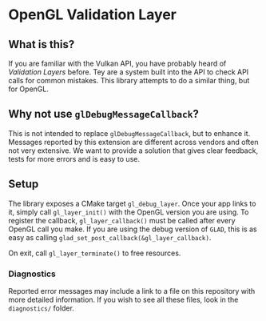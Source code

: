 # OpenGL Validation Layer

## What is this?

If you are familiar with the Vulkan API, you have probably heard of *Validation Layers* before. 
Tey are a system built into the API to check API calls for common mistakes. This library
attempts to do a similar thing, but for OpenGL.

## Why not use `glDebugMessageCallback`?

This is not intended to replace `glDebugMessageCallback`, but to enhance it. Messages reported
by this extension are different across vendors and often not very extensive. We want to provide
a solution that gives clear feedback, tests for more errors and is easy to use.

## Setup

The library exposes a CMake target `gl_debug_layer`. Once your app links to it, simply call
`gl_layer_init()` with the OpenGL version you are using. To register the callback,
`gl_layer_callback()` must be called after every OpenGL call you make. If you are using
the debug version of `GLAD`, this is as easy as calling `glad_set_post_callback(&gl_layer_callback)`.

On exit, call `gl_layer_terminate()` to free resources.

### Diagnostics

Reported error messages may include a link to a file on this repository with more detailed
information. If you wish to see all these files, look in the `diagnostics/` folder.